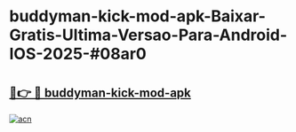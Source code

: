 # buddyman-kick-mod-apk-Baixar-Gratis-Ultima-Versao-Para-Android-IOS-2025-#08ar0

# <h2><a href="https://ainizakaria.my?title=buddyman-kick-mod-apk&ref=24M">🔗👉 🔴 buddyman-kick-mod-apk</a></h2>

[![acn](https://github.com/user-attachments/assets/0f9c940e-d8b0-45ae-aac7-cd30a18b3e1c)](https://ainizakaria.my?title=buddyman-kick-mod-apk&ref=24M)

